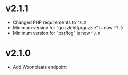 # v2.1.1
- Changed PHP requirements to `^8.2`
- Minimum version for "guzzlehttp/guzzle" is now `^7.9`
- Minimum version for "psr/log" is now `^3.0`

# v2.1.0
- Add Woonplaats endpoint
